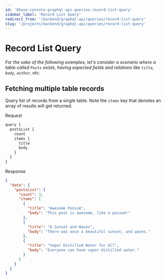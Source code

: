 ```yaml
---
id: '8base-console-graphql-api-queries-record-list-query'
sidebar_label: 'Record List Query'
redirect_from: '/backend/graphql-api/queries/record-list-query'
slug: '/projects/backend/graphql-api/queries/record-list-query'
---
```


# Record List Query

_For the sake of the following examples, let's consider a scenario where a table called `Posts` exists, having expected fields and relations like `title`, `body`, `author`, etc._

## Fetching multiple table records

Query list of records from a single table. Note the `items` key that denotes an array of results will get returned.

<div class="code-sample">
<div>
<label>Request</label>

```javascript
query {
  postsList {
    count
    items {
      title
      body
    }
  }
}
```

</div>
<div>
<label>Response</label>

```json
{
  "data": {
    "postsList": {
      "count": 3,
      "items": [
        {
          "title": "Awesome Possum",
          "body": "This post is awesome, like a possum!"
        },
        {
          "title": "A Sunset and Waves",
          "body": "There was once a beautiful sunset, and waves."
        },
        {
          "title": "Vapor Distilled Water for All",
          "body": "Everyone can have vapor distilled water."
        }
      ]
    }
  }
}
```

</div>
</div>
